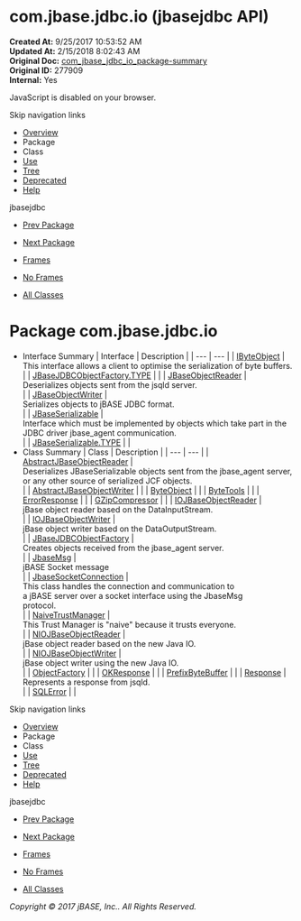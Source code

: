 # com.jbase.jdbc.io (jbasejdbc   API)

**Created At:** 9/25/2017 10:53:52 AM  
**Updated At:** 2/15/2018 8:02:43 AM  
**Original Doc:** [com_jbase_jdbc_io_package-summary](https://docs.jbase.com/39232-io/com_jbase_jdbc_io_package-summary)  
**Original ID:** 277909  
**Internal:** Yes  

<!--<br>    try {<br>        if (location.href.indexOf('is-external=true') == -1) {<br>            parent.document.title="com.jbase.jdbc.io (jbasejdbc   API)";<br>        }<br>    }<br>    catch(err) {<br>    }<br>//-->
JavaScript is disabled on your browser.

Skip navigation links

- [Overview](../../../../overview-summary.html)
- Package
- Class
- [Use](./../uses-of-package-com.jbase.jdbc.io-%28jbasejdbc---api%29)
- [Tree](./../com.jbase.jdbc.io-class-hierarchy-%28jbasejdbc---api%29)
- [Deprecated](../../../../deprecated-list.html)
- [Help](../../../../help-doc.html)


jbasejdbc <br>

- [Prev Package](./../../driver/com.jbase.jdbc.driver-%28jbasejdbc---api%29)
- [Next Package](./../charset/com.jbase.jdbc.io.charset-%28jbasejdbc---api%29)


- [Frames](./.)
- [No Frames](./.)


- [All Classes](../../../../allclasses-noframe.html)


<!--<br>  allClassesLink = document.getElementById("allclasses\_navbar\_top");<br>  if(window==top) {<br>    allClassesLink.style.display = "block";<br>  }<br>  else {<br>    allClassesLink.style.display = "none";<br>  }<br>  //-->

# Package com.jbase.jdbc.io

- Interface Summary | Interface | Description |
| --- | --- |
| [IByteObject](./../ibyteobject-%28jbasejdbc---api%29 "interface in com.jbase.jdbc.io") | <br>This interface allows a client to optimise the serialization of byte buffers.<br> |
| [JBaseJDBCObjectFactory.TYPE](./../jbasejdbcobjectfactory-%28jbasejdbc-api%29 "interface in com.jbase.jdbc.io") |   |
| [JBaseObjectReader](./../jbaseobjectreader-%28jbasejdbc-api%29 "interface in com.jbase.jdbc.io") | <br>Deserializes objects sent from the jsqld server.<br> |
| [JBaseObjectWriter](./../jbaseobjectwriter-%28jbasejdbc-api%29 "interface in com.jbase.jdbc.io") | <br>Serializes objects to jBASE JDBC format.<br> |
| [JBaseSerializable](./../jbaseserializable-%28jbasejdbc-api%29 "interface in com.jbase.jdbc.io") | <br>Interface which must be implemented by objects which take part in the<br> JDBC driver  jbase\_agent communication.<br> |
| [JBaseSerializable.TYPE](./../jbaseserializable-%28jbasejdbc-api%29 "interface in com.jbase.jdbc.io") |   |
- Class Summary | Class | Description |
| --- | --- |
| [AbstractJBaseObjectReader](./../abstractjbaseobjectreader-%28jbasejdbc---api%29 "class in com.jbase.jdbc.io") | <br>Deserializes JBaseSerializable objects sent from the jbase\_agent server,<br> or any other source of serialized JCF objects.<br> |
| [AbstractJBaseObjectWriter](./../abstractjbaseobjectwriter-%28jbasejdbc---api%29 "class in com.jbase.jdbc.io") |   |
| [ByteObject](./../byteobject-%28jbasejdbc---api%29 "class in com.jbase.jdbc.io") |   |
| [ByteTools](./../bytetools-%28jbasejdbc-api%29 "class in com.jbase.jdbc.io") |   |
| [ErrorResponse](./../errorresponse-%28jbasejdbc---api%29 "class in com.jbase.jdbc.io") |   |
| [GZipCompressor](./../gzipcompressor-%28jbasejdbc---api%29 "class in com.jbase.jdbc.io") |   |
| [IOJBaseObjectReader](./../iojbaseobjectreader-%28jbasejdbc---api%29 "class in com.jbase.jdbc.io") | <br>jBase object reader based on the DataInputStream.<br> |
| [IOJBaseObjectWriter](./../iojbaseobjectwriter-%28jbasejdbc---api%29 "class in com.jbase.jdbc.io") | <br>jBase object writer based on the DataOutputStream.<br> |
| [JBaseJDBCObjectFactory](./../jbasejdbcobjectfactory-%28jbasejdbc-api%29 "class in com.jbase.jdbc.io") | <br>Creates objects received from the jbase\_agent server.<br> |
| [JbaseMsg](./../jbasemsg-%28jbasejdbc---api%29 "class in com.jbase.jdbc.io") | <br>jBASE Socket message<br> |
| [JbaseSocketConnection](./../jbasesocketconnection-%28jbasejdbc-api%29 "class in com.jbase.jdbc.io") | <br>This class handles the connection and communication to<br> a jBASE server over a socket interface using the JbaseMsg<br> protocol.<br> |
| [NaiveTrustManager](./../naivetrustmanager-%28jbasejdbc-api%29 "class in com.jbase.jdbc.io") | <br>This Trust Manager is "naive" because it trusts everyone.<br> |
| [NIOJBaseObjectReader](./../niojbaseobjectreader-%28jbasejdbc-api%29 "class in com.jbase.jdbc.io") | <br>jBase object reader based on the new Java IO.<br> |
| [NIOJBaseObjectWriter](./../niojbaseobjectwriter-%28jbasejdbc---api%29 "class in com.jbase.jdbc.io") | <br>jBase object writer using the new Java IO.<br> |
| [ObjectFactory](./../objectfactory-%28jbasejdbc-api%29 "class in com.jbase.jdbc.io") |   |
| [OKResponse](./../okresponse-%28jbasejdbc---api%29 "class in com.jbase.jdbc.io") |   |
| [PrefixByteBuffer](./../prefixbytebuffer-%28jbasejdbc-api%29 "class in com.jbase.jdbc.io") |   |
| [Response](./../response-%28jbasejdbc-api%29 "class in com.jbase.jdbc.io") | <br>Represents a response from jsqld.<br> |
| [SQLError](./../sqlerror-%28jbasejdbc-api%29 "class in com.jbase.jdbc.io") |   |

Skip navigation links

- [Overview](../../../../overview-summary.html)
- Package
- Class
- [Use](./../uses-of-package-com.jbase.jdbc.io-%28jbasejdbc---api%29)
- [Tree](./../com.jbase.jdbc.io-class-hierarchy-%28jbasejdbc---api%29)
- [Deprecated](../../../../deprecated-list.html)
- [Help](../../../../help-doc.html)


jbasejdbc <br>

- [Prev Package](./../../driver/com.jbase.jdbc.driver-%28jbasejdbc---api%29)
- [Next Package](./../charset/com.jbase.jdbc.io.charset-%28jbasejdbc---api%29)


- [Frames](./.)
- [No Frames](./.)


- [All Classes](../../../../allclasses-noframe.html)


<!--<br>  allClassesLink = document.getElementById("allclasses\_navbar\_bottom");<br>  if(window==top) {<br>    allClassesLink.style.display = "block";<br>  }<br>  else {<br>    allClassesLink.style.display = "none";<br>  }<br>  //-->

*Copyright © 2017 jBASE, Inc.. All Rights Reserved.*
